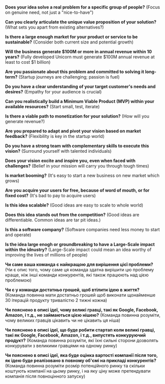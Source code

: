 **Does your idea solve a real problem for a specific group of people?** (Focus on genuine need, not just a "nice-to-have")

**Can you clearly articulate the unique value proposition of your solution?** (What sets you apart from existing alternatives?)

**Is there a large enough market for your product or service to be sustainable?** (Consider both current size and potential growth)

**Will the business generate $100M or more in annual revenue within 10 years?** (Fully developed Unicorn must generate $100M annual revenue at least to cost $1 billion)

**Are you passionate about this problem and committed to solving it long-term?** (Startup journeys are challenging; passion is fuel)

**Do you have a clear understanding of your target customer's needs and desires?** (Empathy for your audience is crucial)

**Can you realistically build a Minimum Viable Product (MVP) within your available resources?** (Start small, test, iterate)

**Is there a viable path to monetization for your solution?** (How will you generate revenue?)

**Are you prepared to adapt and pivot your vision based on market feedback?** (Flexibility is key in the startup world)

**Do you have a strong team with complementary skills to execute this vision?** (Surround yourself with talented individuals)

**Does your vision excite and inspire you, even when faced with challenges?** (Belief in your mission will carry you through tough times)

**Is market booming?** (It's easy to start a new business on new market which grows)

**Are you acquire your users for free, because of word of mouth, or for fixed cost?** (It's bad to pay to acquire users)

**Is this idea scalable?** (Good ideas are easy to scale to whole world)

**Does this idea stands out from the competition?** (Good ideas are differentiable. Common ideas are tar pit ideas.)

**Is this a software company?** (Software companies need less money to start and operate)

**Is the idea large enogh or groundbreaking to have a Large-Scale impact within the idnustry?** (Large-Scale impact could mean an idea worthy of improving the lives of millions of people)

**Чи саме ваша команда є найкращою для вирішення цієї проблеми?** (Чи є опис того, чому саме ця команда здатна вирішити цю проблему краще, ніж інші команди конкурентів, які також працюють над цією проблемою)

**Чи є у команди достатньо грошей, щоб втілити ідею в життя?** (Команда повинна мати достатньо грошей щоб виконати щонайменше 30 ітерацій продукту тривалістю 2 тижні кожна)

**Чи пояснено в описі ідеї, чому великі гравці, такі як Google, Facebook, Amazon, і т.д., не займаються цією нішею?** (Команда повинна розуміти, чому великих гравців цікавить чи не цікавить ця ніша)

**Чи пояснено в описі ідеї, що буде робити стартап коли великі гравці, такі як Google, Facebook, Amazon, і т.д., випустять конкуруючий продукт?** (Команда повинна розуміти, які їхні сильні сторони дозволять конкурувати з великими гравцями на одному ринку)

**Чи пояснено в описі ідеї, яка буде оцінка вартості компанії після того, як ідею буде реалізовано в повному об'ємі на прикладі конкурентів?** (Команда повинна розуміти розмір потенційного ринку та скільки коштують компанії на цьому ринку, і на яку ціну може претендувати компанія після повноцінного запуску)
